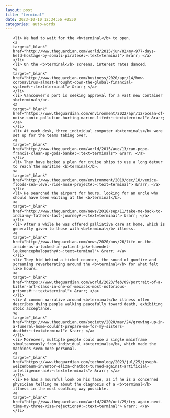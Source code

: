 ```yaml
---
layout: post
title: "terminal"
date: 2023-10-10 12:34:56 +0530
categories: auto-words
---
```

<ol>

    <li> We had to wait for the <b>terminal</b> to open.
    <a 
    target="_blank" 
    href="http://www.theguardian.com/world/2015/jun/02/my-977-days-held-hostage-by-somali-pirates#:~:text=terminal"> &rarr; </a>
    </li>
    <li> On the <b>terminal</b> screens, interest rates danced.
    <a 
    target="_blank" 
    href="http://www.theguardian.com/business/2020/apr/14/how-coronavirus-almost-brought-down-the-global-financial-system#:~:text=terminal"> &rarr; </a>
    </li>
    <li> Vancouver’s port is seeking approval for a vast new container <b>terminal</b>.
    <a 
    target="_blank" 
    href="https://www.theguardian.com/environment/2022/apr/12/ocean-of-noise-sonic-pollution-hurting-marine-life#:~:text=terminal"> &rarr; </a>
    </li>
    <li> At each desk, three individual computer <b>terminals</b> were set up for the teams taking over.
    <a 
    target="_blank" 
    href="http://www.theguardian.com/world/2015/aug/13/can-pope-francis-clean-up-gods-bank#:~:text=terminals"> &rarr; </a>
    </li>
    <li> They have backed a plan for cruise ships to use a long detour to reach the maritime <b>terminal</b>.
    <a 
    target="_blank" 
    href="http://www.theguardian.com/environment/2019/dec/10/venice-floods-sea-level-rise-mose-project#:~:text=terminal"> &rarr; </a>
    </li>
    <li> He searched the airport for hours, looking for an uncle who should have been waiting at the <b>terminal</b>.
    <a 
    target="_blank" 
    href="http://www.theguardian.com/news/2018/sep/11/take-me-back-to-india-my-fathers-last-journey#:~:text=terminal"> &rarr; </a>
    </li>
    <li> After a while he was offered palliative care at home, which is generally given to those with <b>terminal</b> illness.
    <a 
    target="_blank" 
    href="http://www.theguardian.com/news/2020/nov/26/life-on-the-inside-as-a-locked-in-patient-jake-haendel-leukoencephalopathy#:~:text=terminal"> &rarr; </a>
    </li>
    <li> They hid behind a ticket counter, the sound of gunfire and screaming reverberating around the <b>terminal</b> for what felt like hours.
    <a 
    target="_blank" 
    href="https://www.theguardian.com/world/2023/feb/09/portrait-of-a-killer-art-class-in-one-of-mexicos-most-notorious-prisons#:~:text=terminal"> &rarr; </a>
    </li>
    <li> A common narrative around <b>terminal</b> illness often describes dying people walking peacefully toward death, exhibiting stoic acceptance.
    <a 
    target="_blank" 
    href="http://www.theguardian.com/society/2020/mar/24/growing-up-in-a-funeral-home-couldnt-prepare-me-for-my-sisters-death#:~:text=terminal"> &rarr; </a>
    </li>
    <li> Moreover, multiple people could use a single mainframe simultaneously from individual <b>terminals</b>, which made the machines seem more personal.
    <a 
    target="_blank" 
    href="https://www.theguardian.com/technology/2023/jul/25/joseph-weizenbaum-inventor-eliza-chatbot-turned-against-artificial-intelligence-ai#:~:text=terminals"> &rarr; </a>
    </li>
    <li> He has a mournful look on his face, as if he is a concerned physician telling me about the diagnosis of a <b>terminal</b> illness in the most soothing way possible.
    <a 
    target="_blank" 
    href="http://www.theguardian.com/world/2020/oct/29/try-again-next-time-my-three-visa-rejections#:~:text=terminal"> &rarr; </a>
    </li>